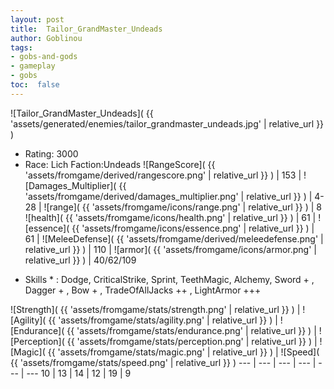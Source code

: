 ```yaml
---
layout: post
title:  Tailor_GrandMaster_Undeads
author: Goblinou
tags:
- gobs-and-gods
- gameplay
- gobs
toc:  false
---
```


![Tailor_GrandMaster_Undeads]( {{ 'assets/generated/enemies/tailor_grandmaster_undeads.jpg' | relative_url }} )
- Rating: 3000
- Race: Lich  Faction:Undeads
![RangeScore]( {{ 'assets/fromgame/derived/rangescore.png' | relative_url }} ) | 153 | ![Damages_Multiplier]( {{ 'assets/fromgame/derived/damages_multiplier.png' | relative_url }} ) | 4-28 | ![range]( {{ 'assets/fromgame/icons/range.png' | relative_url }} ) | 8
![health]( {{ 'assets/fromgame/icons/health.png' | relative_url }} ) | 61 | ![essence]( {{ 'assets/fromgame/icons/essence.png' | relative_url }} ) | 61 | ![MeleeDefense]( {{ 'assets/fromgame/derived/meleedefense.png' | relative_url }} ) | 110 | ![armor]( {{ 'assets/fromgame/icons/armor.png' | relative_url }} ) | 40/62/109
* Skills * : Dodge, CriticalStrike, Sprint, TeethMagic, Alchemy, Sword + , Dagger + , Bow + , TradeOfAllJacks ++ , LightArmor +++ 

![Strength]( {{ 'assets/fromgame/stats/strength.png' | relative_url }} ) | ![Agility]( {{ 'assets/fromgame/stats/agility.png' | relative_url }} ) | ![Endurance]( {{ 'assets/fromgame/stats/endurance.png' | relative_url }} ) | ![Perception]( {{ 'assets/fromgame/stats/perception.png' | relative_url }} ) | ![Magic]( {{ 'assets/fromgame/stats/magic.png' | relative_url }} ) | ![Speed]( {{ 'assets/fromgame/stats/speed.png' | relative_url }} )
--- | --- | --- | --- | --- | ---
10 | 13 | 14 | 12 | 19 | 9

